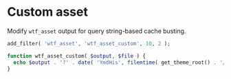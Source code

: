 # Custom asset

Modify `wtf_asset` output for query string-based cache busting.

```php
add_filter( 'wtf_asset', 'wtf_asset_custom', 10, 2 );

function wtf_asset_custom( $output, $file ) {
  echo $output . '?' . date( 'YmdHis', filemtime( get_theme_root() . '/' . get_template() . $file ) );
}
```
